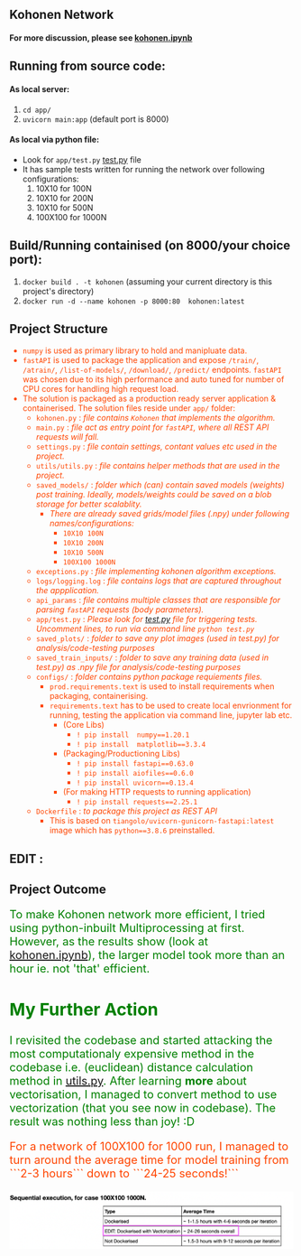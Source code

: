 ## Kohonen Network
#### For more discussion, please see [kohonen.ipynb](kohonen.ipynb)

Running from source code:
------------------------

#### As local server:
1. ```cd app/```
2. ```uvicorn main:app``` (default port is 8000)

#### As local via python file:
- Look for ```app/test.py``` <a href='app/test.py'>test.py</a>  file
- It has sample tests written for running the network over following configurations:
    1. 10X10 for 100N
    2. 10X10 for 200N
    3. 10X10 for 500N
    4. 100X100 for 1000N


Build/Running containised (on 8000/your choice port):
-----------------------------------------------------
1. ```docker build . -t kohonen``` (assuming your current directory is this project's directory)
2. ```docker run -d --name kohonen -p 8000:80  kohonen:latest```

Project Structure
------------------

<div style='color:#FF4500;'>

- ```numpy``` is used as primary library to hold and manipluate data.
- ```fastAPI``` is used to package the application and expose ```/train/```, ```/atrain/```, ```/list-of-models/```, ```/download/```, ```/predict/``` endpoints. ```fastAPI``` was chosen due to its high performance and auto tuned for number of CPU cores for handling high request load.
- The solution is packaged as a production ready server application & containerised. The solution files reside under ```app/``` folder:    
    - `kohonen.py` : <i>file contains ```Kohonen``` that implements the algorithm.</i>
    - `main.py` : <i>file act as entry point for ```fastAPI```, where all REST API requests will fall.</i>
    - `settings.py` : <i>file contain settings, contant values etc used in the project.</i>
    - `utils/utils.py` : <i>file contains helper methods that are used in the project.</i>
    - `saved_models/` : <i>folder which (can) contain saved models (weights) post training. Ideally, models/weights could be saved on a blob storage for better scalablity.</i>
        - <i>There are already saved grids/model files (.npy) under following names/configurations:</i> 
            - ```10X10 100N```
            - ```10X10 200N```
            - ```10X10 500N```
            - ```100X100 1000N```
    - `exceptions.py` : <i>file implementing kohonen algorithm exceptions.</i>
    - `logs/logging.log` : <i>file contains logs that are captured throughout the appplication.</i>
    - `api_params` : <i> file contains multiple classes that are responsible for parsing ```fastAPI``` requests (body parameters).</i>
    - `app/test.py` : <i> Please look for <a href='app/test.py'>test.py</a> file for triggering tests. Uncomment lines, to run via command line ```python test.py```</i>
    - `saved_plots/` : <i>folder to save any plot images (used in test.py) for analysis/code-testing purposes</i>
    - `saved_train_inputs/` : <i>folder to save any training data (used in test.py) as .npy file for analysis/code-testing purposes</i>
    - `configs/`  : <i>folder contains python package requiements files.</i>
        - ```prod.requirements.text``` is used to install requirements when packaging, containerising.
        - ```requirements.text``` has to be used to create local envrionment for running, testing the application via command line, jupyter lab etc.
            - (Core Libs)
                - ```! pip install  numpy==1.20.1```
                - ```! pip install  matplotlib==3.3.4```
            -  (Packaging/Productioning Libs)
                - ```! pip install fastapi==0.63.0```
                - ```! pip install aiofiles==0.6.0```
                - ```! pip install uvicorn==0.13.4```
            -   (For making HTTP requests to running application)
                - ```! pip install requests==2.25.1```
    - `Dockerfile` : <i>to package this project as REST API</i>
        - This is based on ```tiangolo/uvicorn-gunicorn-fastapi:latest``` image which has ```python==3.8.6``` preinstalled.
</div>



EDIT :
-----

Project Outcome
------------------
<div style="color:green; font-size:20px">

To make Kohonen network more efficient, I tried using python-inbuilt Multiprocessing at first.
However, as the results show (look at [kohonen.ipynb](kohonen.ipynb)), the larger model took more than an hour ie. not 'that' efficient.

My Further Action
---------
I revisited the codebase and started attacking the most computationaly expensive method in the codebase i.e. (euclidean) distance calculation method in <a href='utils/utils.py'>utils.py</a>. After learning <b>more</b> about vectorisation, I managed to convert method to use vectorization (that you see now in codebase). The result was nothing less than joy! :D 

<div style='color:#FF4500;'>
    For a network of 100X100 for 1000 run, I managed to turn around the average time for model training from ```2-3 hours``` down to ```24-25 seconds!```
</div>

![alt text](https://github.com/Divjyot/kohonen-network/blob/main/Final%20post%20npyVec.png)

